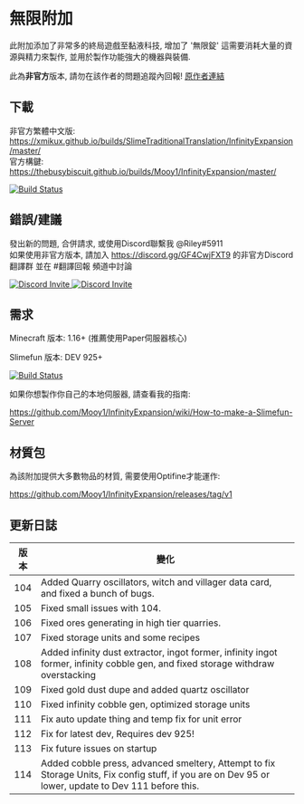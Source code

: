 # 無限附加
此附加添加了非常多的終局遊戲至黏液科技, 增加了 '無限錠' 這需要消耗大量的資源與精力來製作, 並用於製作功能強大的機器與裝備.

此為**非官方**版本, 請勿在該作者的問題追蹤內回報!
[原作者連結](https://github.com/Mooy1/InfinityExpansion)

## 下載
非官方繁體中文版: https://xmikux.github.io/builds/SlimeTraditionalTranslation/InfinityExpansion/master/ <br>
官方構鍵: https://thebusybiscuit.github.io/builds/Mooy1/InfinityExpansion/master/

[![Build Status](https://xmikux.github.io/builds/SlimeTraditionalTranslation/InfinityExpansion/master/badge.svg)](https://xmikux.github.io/builds/SlimeTraditionalTranslation/InfinityExpansion/master)


## 錯誤/建議
發出新的問題, 合併請求, 或使用Discord聯繫我 @Riley#5911 <br>
如果使用非官方版本, 請加入 https://discord.gg/GF4CwjFXT9 的非官方Discord翻譯群 並在 #翻譯回報 頻道中討論

<p>
  <a href="https://discord.gg/slimefun">
    <img src="https://discordapp.com/api/guilds/565557184348422174/widget.png?style=banner3" alt="Discord Invite"/>
  </a>
  <a href="https://discord.gg/SqD3gg5SAU">
    <img src="https://discordapp.com/api/guilds/809178621424041997/widget.png?style=banner3" alt="Discord Invite"/>
  </a>
</p>

## 需求

Minecraft 版本: 1.16+ (推薦使用Paper伺服器核心)

Slimefun 版本: DEV 925+

[![Build Status](https://thebusybiscuit.github.io/builds/TheBusyBiscuit/Slimefun4/master/badge.svg)](https://thebusybiscuit.github.io/builds/TheBusyBiscuit/Slimefun4/master/)

如果你想製作你自己的本地伺服器, 請查看我的指南:

https://github.com/Mooy1/InfinityExpansion/wiki/How-to-make-a-Slimefun-Server

## 材質包
為該附加提供大多數物品的材質, 需要使用Optifine才能運作:

https://github.com/Mooy1/InfinityExpansion/releases/tag/v1

## 更新日誌

| 版本 | 變化     |
| --------| ----------- |
| 104 | Added Quarry oscillators, witch and villager data card, and fixed a bunch of bugs. |
| 105 | Fixed small issues with 104. |
| 106 | Fixed ores generating in high tier quarries. |
| 107 | Fixed storage units and some recipes |
| 108 | Added infinity dust extractor, ingot former, infinity ingot former, infinity cobble gen, and fixed storage withdraw overstacking |
| 109 | Fixed gold dust dupe and added quartz oscillator |
| 110 | Fixed infinity cobble gen, optimized storage units |
| 111 | Fix auto update thing and temp fix for unit error |
| 112 | Fix for latest dev, Requires dev 925! |
| 113 | Fix future issues on startup |
| 114 | Added cobble press, advanced smeltery, Attempt to fix Storage Units, Fix config stuff, if you are on Dev 95 or lower, update to Dev 111 before this. |
